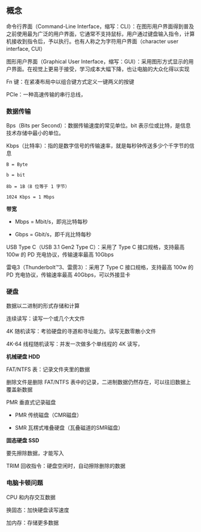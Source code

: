 
## 概念

命令行界面（Command-Line Interface，缩写：CLI）：在图形用户界面得到普及之前使用最为广泛的用户界面，它通常不支持鼠标，用户通过键盘输入指令，计算机接收到指令后，予以执行。也有人称之为字符用户界面（character user interface, CUI）

图形用户界面（Graphical User Interface，缩写：GUI）：采用图形方式显示的用户界面。在视觉上更易于接受，学习成本大幅下降，也让电脑的大众化得以实现

Fn 键：在紧凑布局中以组合键方式定义一键两义的按键

PCIe：一种高速传输的串行总线，

### 数据传输

Bps（Bits per Second）：数据传输速度的常见单位。bit 表示位或比特，是信息技术存储中最小的单位。

Kbps（比特率）：指的是数字信号的传输速率，就是每秒钟传送多少个千字节的信息

```
B = Byte

b = bit

8b = 1B（8 位等于 1 字节）

1024 Kbps = 1 Mbps
```

**带宽**

- Mbps = Mbit/s，即兆比特每秒

- Gbps = Gbit/s，即千兆比特每秒

USB Type C（USB 3.1 Gen2 Type C）：采用了 Type C 接口规格，支持最高 100w 的 PD 充电协议，传输速率最高 10Gbps

雷电3（Thunderbolt™3、雷雳3）：采用了 Type C 接口规格，支持最高 100w 的 PD 充电协议，传输速率最高 40Gbps，可以外接显卡

### 硬盘

数据以二进制的形式存储和计算

连续读写：读写一个或几个大文件

4K 随机读写：考验硬盘的寻道和寻址能力。读写无数零散小文件

4K-64 线程随机读写：并发一次做多个单线程的 4K 读写，

**机械硬盘 HDD**

FAT/NTFS 表：记录文件夹里的数据

删除文件是删除 FAT/NTFS 表中的记录，二进制数据仍然存在，可以往旧数据上覆盖新数据

PMR 垂直式记录磁盘

- PMR 传统磁盘（CMR磁盘）

- SMR 瓦楞式堆叠硬盘（瓦叠磁道的SMR磁盘）

**固态硬盘 SSD**

要先擦除数据，才能写入

TRIM 回收指令：硬盘空闲时，自动擦除删除的数据

### 电脑卡顿问题

CPU 和内存交互数据

换固态：加快硬盘读写速度

加内存：存储更多数据

